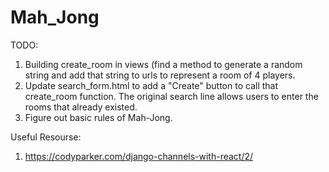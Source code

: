 # Mah_Jong

TODO:
1. Building create_room in views (find a method to generate a random string and add that string to urls to represent a room of 4 players.
2. Update search_form.html to add a "Create" button to call that create_room function. The original search line allows users to enter the rooms that already existed.
3. Figure out basic rules of Mah-Jong.

Useful Resourse:
1. https://codyparker.com/django-channels-with-react/2/
